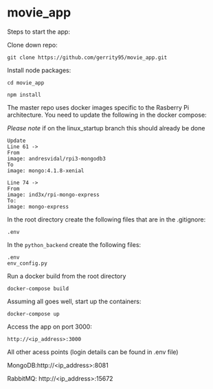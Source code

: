 # movie_app

Steps to start the app:

Clone down repo: 

```
git clone https://github.com/gerrity95/movie_app.git
```

Install node packages:

```
cd movie_app

npm install
```

The master repo uses docker images specific to the Rasberry Pi architecture. You need to update the following in the docker compose:

*Please note* if on the linux_startup branch this should already be done

```
Update
Line 61 -> 
From
image: andresvidal/rpi3-mongodb3
To
image: mongo:4.1.8-xenial

Line 74 ->
From
image: ind3x/rpi-mongo-express
To:
image: mongo-express
```


In the root directory create the following files that are in the .gitignore:

```
.env
```

In the `python_backend` create the following files:

```
.env
env_config.py
```

Run a docker build from the root directory

```
docker-compose build
```

Assuming all goes well, start up the containers:

```
docker-compose up
```

Access the app on port 3000:

```
http://<ip_address>:3000
```

All other acess points (login details can be found in .env file)

MongoDB:http://<ip_address>:8081 

RabbitMQ: http://<ip_address>:15672
